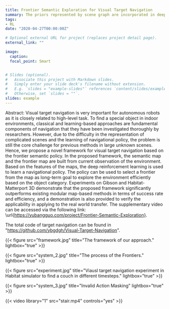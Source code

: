 ```yaml
---
title: Frontier Semantic Exploration for Visual Target Navigation
summary: The priors represented by scene graph are incorporated in deep reinforcement learning model using R-GCN on Habitat platform.
tags:
- RL
date: "2020-04-27T00:00:00Z"

# Optional external URL for project (replaces project detail page).
external_link: ""

image:
  caption: 
  focal_point: Smart


# Slides (optional).
#   Associate this project with Markdown slides.
#   Simply enter your slide deck's filename without extension.
#   E.g. `slides = "example-slides"` references `content/slides/example-slides.md`.
#   Otherwise, set `slides = ""`.
slides: example
---
```


Abstract: Visual target navigation is very important for autonomous robots as it is closely related to high-level task. To find a special object in indoor environments, classical and learning-based approaches are fundamental components of navigation that they have been investigated thoroughly by researchers. However, due to the difficulty in the representation of complicated scenes and the learning of navigational policy, the problem is still the core challenge for previous methods in large unknown scenes. Hence, we propose a novel framework for visual target navigation based on the frontier semantic policy. In the proposed framework, the semantic map and the frontier map are built from current observation of the environment. Based on the features of the maps, the deep reinforcement learning is used to learn a navigational policy. The policy can be used to select a frontier from the map as long-term goal to explore the environment efficiently based on the object category. Experiments on Gibson and Habitat-Matterport 3D demonstrate that the proposed framework significantly outperforms existing modular map-based methods in terms of success rate and efficiency, and a demonstration is also provided to verify the applicability in applying to the real world transfer. The supplementary video can be accessed via the following link: \url{https://yubangguo.com/project/Frontier-Semantic-Exploration}.

The total code of target navigation can be found in "https://github.com/ybgdgh/Visual-Target-Navigation".


{{< figure src="framework.jpg" title="The framework of our approach." lightbox="true" >}}

{{< figure src="system_2.jpg" title="The process of the Frontiers." lightbox="true" >}}

{{< figure src="experiment.jpg" title="Viausl target navigation experiment in Habitat simulator to find a couch in different timesteps." lightbox="true" >}}

{{< figure src="system_3.jpg" title="Invalid Action Masking" lightbox="true" >}}

{{< video library="1" src="stair.mp4" controls="yes" >}}
